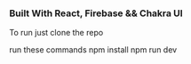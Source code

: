 

### Built With React, Firebase && Chakra UI
To run just clone the repo

run these commands
npm install
npm run dev


